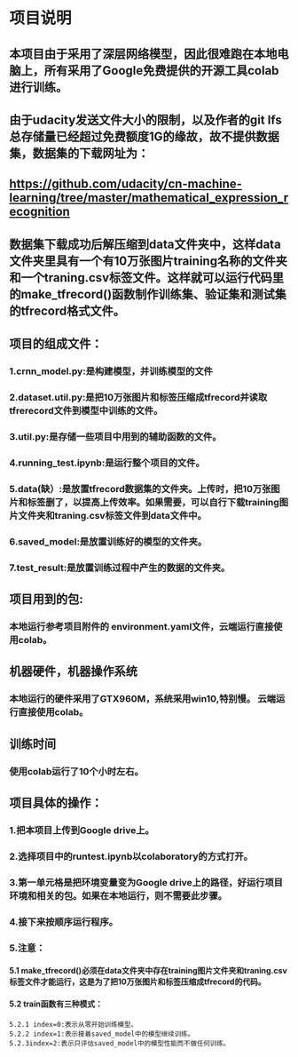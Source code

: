 # 项目说明

## 本项目由于采用了深层网络模型，因此很难跑在本地电脑上，所有采用了Google免费提供的开源工具colab进行训练。

## 由于udacity发送文件大小的限制，以及作者的git lfs总存储量已经超过免费额度1G的缘故，故不提供数据集，数据集的下载网址为：
## https://github.com/udacity/cn-machine-learning/tree/master/mathematical_expression_recognition
## 数据集下载成功后解压缩到data文件夹中，这样data文件夹里具有一个有10万张图片training名称的文件夹和一个traning.csv标签文件。这样就可以运行代码里的make_tfrecord()函数制作训练集、验证集和测试集的tfrecord格式文件。

## 项目的组成文件：
### 1.crnn_model.py:是构建模型，并训练模型的文件
### 2.dataset.util.py:是把10万张图片和标签压缩成tfrecord并读取tfrerecord文件到模型中训练的文件。
### 3.util.py:是存储一些项目中用到的辅助函数的文件。
### 4.running_test.ipynb:是运行整个项目的文件。
### 5.data(缺）:是放置tfrecord数据集的文件夹。上传时，把10万张图片和标签删了，以提高上传效率。如果需要，可以自行下载training图片文件夹和traning.csv标签文件到data文件中。
### 6.saved_model:是放置训练好的模型的文件夹。
### 7.test_result:是放置训练过程中产生的数据的文件夹。

## 项目用到的包:
### 本地运行参考项目附件的 environment.yaml文件，云端运行直接使用colab。

## 机器硬件，机器操作系统
### 本地运行的硬件采用了GTX960M，系统采用win10,特别慢。 云端运行直接使用colab。

## 训练时间
### 使用colab运行了10个小时左右。

## 项目具体的操作：
### 1.把本项目上传到Google drive上。
### 2.选择项目中的runtest.ipynb以colaboratory的方式打开。
### 3.第一单元格是把环境变量变为Google drive上的路径，好运行项目环境和相关的包。如果在本地运行，则不需要此步骤。
### 4.接下来按顺序运行程序。
### 5.注意：
#### 5.1 make_tfrecord()必须在data文件夹中存在training图片文件夹和traning.csv标签文件才能运行，这是为了把10万张图片和标签压缩成tfrecord的代码。
#### 5.2 train函数有三种模式：
    5.2.1 index=0:表示从零开始训练模型。
    5.2.2 index=1:表示接着saved_model中的模型继续训练。
    5.2.3index=2:表示只评估saved_model中的模型性能而不做任何训练。

